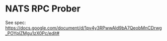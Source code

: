 # NATS RPC Prober

See spec: https://docs.google.com/document/d/1pv4y3RPwwAld9bA7QeobMnCDrwg_POYplZMgu1zX0Pc/edit#
